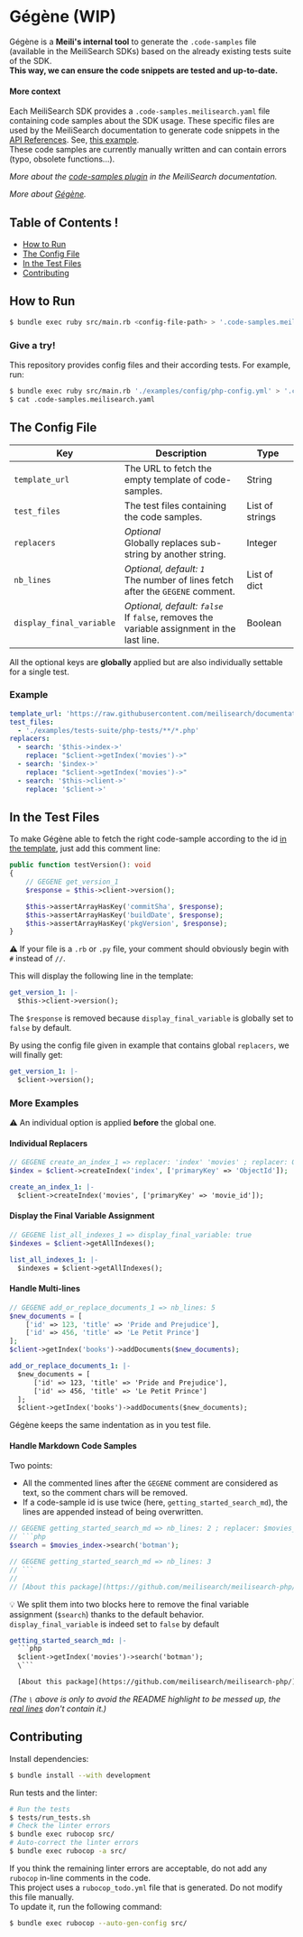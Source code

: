 # Gégène (WIP) <!-- omit in TOC -->

Gégène is a **Meili's internal tool** to generate the `.code-samples` file (available in the MeiliSearch SDKs) based on the already existing tests suite of the SDK.<br>
**This way, we can ensure the code snippets are tested and up-to-date.**

#### More context <!-- omit in TOC -->

Each MeiliSearch SDK provides a `.code-samples.meilisearch.yaml` file containing code samples about the SDK usage. These specific files are used by the MeiliSearch documentation to generate code snippets in the [API References](https://docs.meilisearch.com/references/). See, [this example](https://docs.meilisearch.com/references/indexes.html#example).<br>
These code samples are currently manually written and can contain errors (typo, obsolete functions...).

_More about the [code-samples plugin](https://github.com/meilisearch/documentation/tree/master/.vuepress/code-samples) in the MeiliSearch documentation._

_More about [Gégène](https://shadoks.fandom.com/fr/wiki/G%C3%A9g%C3%A8ne)._

## Table of Contents ! <!-- omit in TOC -->

- [How to Run](#how-to-run)
- [The Config File](#the-config-file)
- [In the Test Files](#in-the-test-files)
- [Contributing](#contributing)

## How to Run

```bash
$ bundle exec ruby src/main.rb <config-file-path> > '.code-samples.meilisearch.yaml'
```

### Give a try! <!-- omit in TOC -->

This repository provides config files and their according tests. For example, run:

```bash
$ bundle exec ruby src/main.rb './examples/config/php-config.yml' > '.code-samples.meilisearch.yaml'
$ cat .code-samples.meilisearch.yaml
```

## The Config File

| Key                      | Description                                                                                    | Type            |
|--------------------------|------------------------------------------------------------------------------------------------|-----------------|
| `template_url`           | The URL to fetch the empty template of code-samples.                                           | String          |
| `test_files`             | The test files containing the code samples.                                                    | List of strings |
| `replacers`              | _Optional_<br> Globally replaces sub-string by another string.                                 | Integer         |
| `nb_lines`               | _Optional, default: `1`_<br> The number of lines fetch after the `GEGENE` comment.             | List of dict    |
| `display_final_variable` | _Optional, default: `false`_<br> If `false`, removes the variable assignment in the last line. | Boolean         |


All the optional keys are **globally** applied but are also individually settable for a single test.

### Example <!-- omit in TOC -->

```yml
template_url: 'https://raw.githubusercontent.com/meilisearch/documentation/master/.vuepress/public/sample-template.yaml'
test_files:
  - './examples/tests-suite/php-tests/**/*.php'
replacers:
  - search: '$this->index->'
    replace: "$client->getIndex('movies')->"
  - search: '$index->'
    replace: "$client->getIndex('movies')->"
  - search: '$this->client->'
    replace: '$client->'
```

## In the Test Files

To make Gégène able to fetch the right code-sample according to the id [in the template](https://docs.meilisearch.com/sample-template.yaml), just add this comment line:

```php
public function testVersion(): void
{
    // GEGENE get_version_1
    $response = $this->client->version();

    $this->assertArrayHasKey('commitSha', $response);
    $this->assertArrayHasKey('buildDate', $response);
    $this->assertArrayHasKey('pkgVersion', $response);
}
```

⚠️ If your file is a `.rb` or `.py` file, your comment should obviously begin with `#` instead of `//`.

This will display the following line in the template:

```yml
get_version_1: |-
  $this->client->version();
```

The `$response` is removed because `display_final_variable` is globally set to `false` by default.

By using the config file given in example that contains global `replacers`, we will finally get:

```yml
get_version_1: |-
  $client->version();
```

### More Examples <!-- omit in TOC -->

⚠️ An individual option is applied **before** the global one.

#### Individual Replacers <!-- omit in TOC -->

```php
// GEGENE create_an_index_1 => replacer: 'index' 'movies' ; replacer: ObjectId movie_id
$index = $client->createIndex('index', ['primaryKey' => 'ObjectId']);
```

```yml
create_an_index_1: |-
  $client->createIndex('movies', ['primaryKey' => 'movie_id']);
```

#### Display the Final Variable Assignment <!-- omit in TOC -->

```php
// GEGENE list_all_indexes_1 => display_final_variable: true
$indexes = $client->getAllIndexes();
```

```yml
list_all_indexes_1: |-
  $indexes = $client->getAllIndexes();
```

#### Handle Multi-lines <!-- omit in TOC -->

```php
// GEGENE add_or_replace_documents_1 => nb_lines: 5
$new_documents = [
    ['id' => 123, 'title' => 'Pride and Prejudice'],
    ['id' => 456, 'title' => 'Le Petit Prince']
];
$client->getIndex('books')->addDocuments($new_documents);
```

```yml
add_or_replace_documents_1: |-
  $new_documents = [
      ['id' => 123, 'title' => 'Pride and Prejudice'],
      ['id' => 456, 'title' => 'Le Petit Prince']
  ];
  $client->getIndex('books')->addDocuments($new_documents);
```

Gégène keeps the same indentation as in you test file.

#### Handle Markdown Code Samples <!-- omit in TOC -->

Two points:
- All the commented lines after the `GEGENE` comment are considered as text, so the comment chars will be removed.
- If a code-sample id is use twice (here, `getting_started_search_md`), the lines are appended instead of being overwritten.

```php
// GEGENE getting_started_search_md => nb_lines: 2 ; replacer: $movies_index $index
// ```php
$search = $movies_index->search('botman');

// GEGENE getting_started_search_md => nb_lines: 3
// ```
//
// [About this package](https://github.com/meilisearch/meilisearch-php/)
```

💡 We split them into two blocks here to remove the final variable assignment (`$search`) thanks to the default behavior.<br>
`display_final_variable` is indeed set to `false` by default

```yml
getting_started_search_md: |-
  ```php
  $client->getIndex('movies')->search('botman');
  \```

  [About this package](https://github.com/meilisearch/meilisearch-php/)
```

*(The `\` above is only to avoid the README highlight to be messed up, the [real lines](https://github.com/curquiza/gegene/blob/691eeeb2d51fd68269e517a01cc618738bfc6f0b/tests/expected-output-php.yml#L137-L142) don't contain it.)*

## Contributing

Install dependencies:

```bash
$ bundle install --with development
```

Run tests and the linter:

```bash
# Run the tests
$ tests/run_tests.sh
# Check the linter errors
$ bundle exec rubocop src/
# Auto-correct the linter errors
$ bundle exec rubocop -a src/
```

If you think the remaining linter errors are acceptable, do not add any `rubocop` in-line comments in the code.<br>
This project uses a `rubocop_todo.yml` file that is generated. Do not modify this file manually.<br>
To update it, run the following command:

```bash
$ bundle exec rubocop --auto-gen-config src/
```
